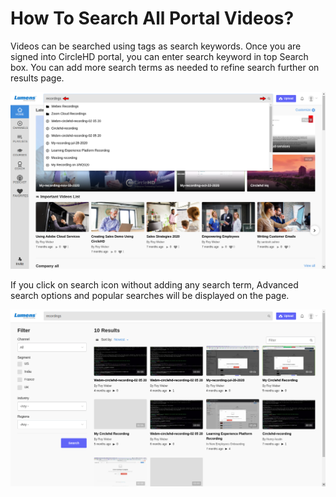 # How To Search All Portal Videos?

Videos can be searched using tags as search keywords. Once you are signed into CircleHD portal, you can enter search keyword in top Search box. You can add more search terms as needed to refine search further on results page.

![](../.gitbook/assets/recordings.png)

If you click on search icon without adding any search term, Advanced search options and popular searches will be displayed on the page.

![](../.gitbook/assets/recordings2.png)



